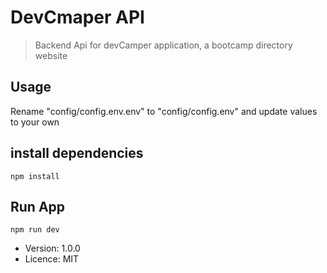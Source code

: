 # DevCmaper API

> Backend Api for devCamper application, a bootcamp directory website

## Usage

Rename "config/config.env.env" to "config/config.env" and update values to your own

## install dependencies

```
npm install

```

## Run App

```
npm run dev
```

- Version: 1.0.0
- Licence: MIT

